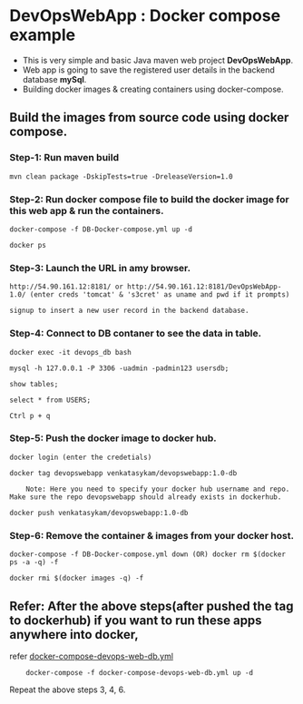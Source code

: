 # DevOpsWebApp : Docker compose example

* This is very simple and basic Java maven web project **DevOpsWebApp**.
* Web app is going to save the registered user details in the backend database **mySql**.
* Building docker images & creating containers using docker-compose.

## Build the images from source code using docker compose.

### Step-1: Run maven build

    mvn clean package -DskipTests=true -DreleaseVersion=1.0

### Step-2: Run docker compose file to build the docker image for this web app & run the containers.
    
    docker-compose -f DB-Docker-compose.yml up -d

    docker ps
    
### Step-3: Launch the URL in amy browser.
    
    http://54.90.161.12:8181/ or http://54.90.161.12:8181/DevOpsWebApp-1.0/ (enter creds 'tomcat' & 's3cret' as uname and pwd if it prompts)
    
    signup to insert a new user record in the backend database.

### Step-4: Connect to DB contaner to see the data in table.

    docker exec -it devops_db bash

    mysql -h 127.0.0.1 -P 3306 -uadmin -padmin123 usersdb;

    show tables;
    
    select * from USERS;
    
    Ctrl p + q

### Step-5: Push the docker image to docker hub.

    docker login (enter the credetials)
    
    docker tag devopswebapp venkatasykam/devopswebapp:1.0-db 
    
        Note: Here you need to specify your docker hub username and repo. Make sure the repo devopswebapp should already exists in dockerhub.
    
    docker push venkatasykam/devopswebapp:1.0-db
    
### Step-6: Remove the container & images from your docker host.

    docker-compose -f DB-Docker-compose.yml down (OR) docker rm $(docker ps -a -q) -f

    docker rmi $(docker images -q) -f
    
## Refer: After the above steps(after pushed the tag to dockerhub) if you want to run these apps anywhere into docker,

   refer [docker-compose-devops-web-db.yml](docker-compose-devops-web-db.yml)

        docker-compose -f docker-compose-devops-web-db.yml up -d
        
   Repeat the above steps 3, 4, 6.
